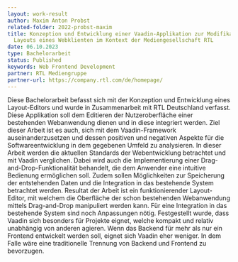 ```yaml
---
layout: work-result
author: Maxim Anton Probst
related-folder: 2022-probst-maxim
title: Konzeption und Entwicklung einer Vaadin-Applikation zur Modifikation des
  Layouts eines Webklienten im Kontext der Mediengesellschaft RTL
date: 06.10.2023
type: Bachelorarbeit
status: Published
keywords: Web Frontend Development
partner: RTL Mediengruppe
partner-url: https://company.rtl.com/de/homepage/
---
```


Diese Bachelorarbeit befasst sich mit der Konzeption und Entwicklung eines Layout-Editors und wurde in Zusammenarbeit mit RTL Deutschland verfasst. Diese Applikation soll dem Editieren der Nutzeroberfläche einer bestehenden Webanwendung dienen und in diese integriert werden. Ziel dieser Arbeit ist es auch, sich mit dem Vaadin-Framework auseinanderzusetzen und dessen positiven und negativen Aspekte für die Softwareentwicklung in dem gegebenen Umfeld zu analysieren. In dieser Arbeit werden die aktuellen Standards der Webentwicklung betrachtet und mit Vaadin verglichen. Dabei wird auch die Implementierung einer Drag-and-Drop-Funktionalität behandelt, die dem Anwender eine intuitive Bedienung ermöglichen soll. Zudem sollen Möglichkeiten zur Speicherung der entstehenden Daten und die Integration in das bestehende System betrachtet werden.
Resultat der Arbeit ist ein funktionierender Layout-Editor, mit welchem die Oberfläche der schon bestehenden Webanwendung mittels Drag-and-Drop manipuliert werden kann. Für eine Integration in das bestehende System sind noch Anpassungen nötig. Festgestellt wurde, dass Vaadin sich besonders für Projekte eignet, welche kompakt und relativ unabhängig von anderen agieren. Wenn das Backend für mehr als nur ein Frontend entwickelt werden soll, eignet sich Vaadin eher weniger. In dem Falle wäre eine traditionelle Trennung von Backend und Frontend zu bevorzugen.
